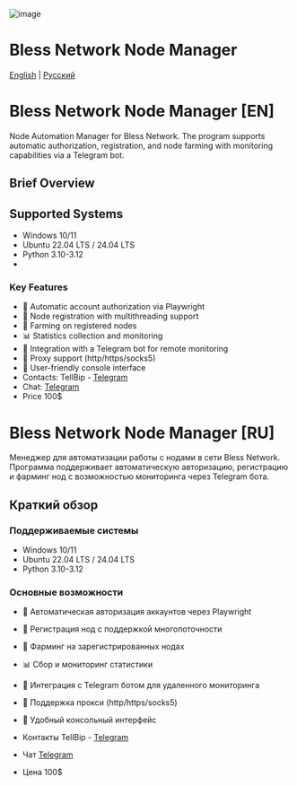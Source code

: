 ![image](https://github.com/user-attachments/assets/bc30e14e-8662-4f3a-b636-4be167abf629)

# Bless Network Node Manager

[English](#english) | [Русский](#russian)

<a name="english"></a>
# Bless Network Node Manager [EN]

Node Automation Manager for Bless Network. The program supports automatic authorization, registration, and node farming with monitoring capabilities via a Telegram bot.

## Brief Overview

## Supported Systems
- Windows 10/11
- Ubuntu 22.04 LTS / 24.04 LTS
- Python 3.10-3.12
- 
### Key Features
- 🔐 Automatic account authorization via Playwright
- 📝 Node registration with multithreading support
- 🌱 Farming on registered nodes
- 📊 Statistics collection and monitoring
- 🤖 Integration with a Telegram bot for remote monitoring
- 🔄 Proxy support (http/https/socks5)
- 📱 User-friendly console interface
- Contacts: TellBip - [Telegram](https://t.me/Tell_Bip)
- Chat: [Telegram](https://t.me/+1fc0or8gCHsyNGFi)
- Price 100$

<a name="russian"></a>
# Bless Network Node Manager [RU]

Менеджер для автоматизации работы с нодами в сети Bless Network. Программа поддерживает автоматическую авторизацию, регистрацию и фарминг нод с возможностью мониторинга через Telegram бота.

## Краткий обзор

### Поддерживаемые системы
- Windows 10/11
- Ubuntu 22.04 LTS / 24.04 LTS
- Python 3.10-3.12

### Основные возможности
- 🔐 Автоматическая авторизация аккаунтов через Playwright
- 📝 Регистрация нод с поддержкой многопоточности
- 🌱 Фарминг на зарегистрированных нодах
- 📊 Сбор и мониторинг статистики
- 🤖 Интеграция с Telegram ботом для удаленного мониторинга
- 🔄 Поддержка прокси (http/https/socks5)
- 📱 Удобный консольный интерфейс

- Контакты TellBip - [Telegram](https://t.me/Tell_Bip)
- Чат [Telegram](https://t.me/+1fc0or8gCHsyNGFi)
- Цена 100$
